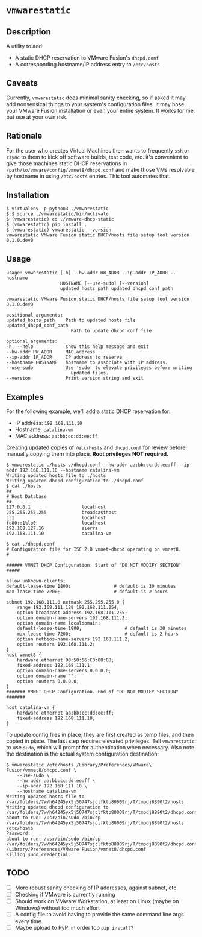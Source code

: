 # `vmwarestatic`

## Description

A utility to add:

- A static DHCP reservation to VMware Fusion's `dhcpd.conf`
- A corresponding hostname/IP address entry to `/etc/hosts`

## Caveats

Currently, `vmwarestatic` does minimal sanity checking, so if asked it may add nonsensical things to your system's configuration files. It may hose your VMware Fusion installation or even your entire system. It works for me, but use at your own risk.

## Rationale

For the user who creates Virtual Machines then wants to frequently `ssh` or `rsync` to them to kick off software builds, test code, etc. it's convenient to give those machines static DHCP reservations in `/path/to/vmware/config/vmnet8/dhcpd.conf` and make those VMs resolvable by hostname in using `/etc/hosts` entries. This tool automates that.

## Installation

    $ virtualenv -p python3 ./vmwarestatic
    $ $ source ./vmwarestatic/bin/activate
    $ (vmwarestatic) cd ./vmware-dhcp-static
    $ (vmwarestatic) pip install .
    $ (vmwarestatic) vmwarestatic --version
    vmwarestatic VMware Fusion static DHCP/hosts file setup tool version 0.1.0.dev0

## Usage

    usage: vmwarestatic [-h] --hw-addr HW_ADDR --ip-addr IP_ADDR --hostname
                        HOSTNAME [--use-sudo] [--version]
                        updated_hosts_path updated_dhcpd_conf_path

    vmwarestatic VMware Fusion static DHCP/hosts file setup tool version
    0.1.0.dev0

    positional arguments:
    updated_hosts_path    Path to updated hosts file
    updated_dhcpd_conf_path
                            Path to update dhcpd.conf file.

    optional arguments:
    -h, --help            show this help message and exit
    --hw-addr HW_ADDR     MAC address
    --ip-addr IP_ADDR     IP address to reserve
    --hostname HOSTNAME   hostname to associate with IP address.
    --use-sudo            Use 'sudo' to elevate privileges before writing
                            updated files.
    --version             Print version string and exit

## Examples

For the following example, we'll add a static DHCP reservation for:

- IP address: `192.168.111.10`
- Hostname: `catalina-vm`
- MAC address: `aa:bb:cc:dd:ee:ff`

Creating updated copies of `/etc/hosts` and `dhcpd.conf` for review before manually copying them into place. **Root privileges NOT required.**

```Console
$ vmwarestatic ./hosts ./dhcpd.conf --hw-addr aa:bb:cc:dd:ee:ff --ip-addr 192.168.111.10 --hostname catalina-vm
Writing updated hosts file to ./hosts
Writing updated dhcpd configuration to ./dhcpd.conf
$ cat ./hosts
##
# Host Database
##
127.0.0.1                   localhost
255.255.255.255             broadcasthost
::1                         localhost
fe80::1%lo0                 localhost
192.168.127.16              sierra
192.168.111.10              catalina-vm

$ cat ./dhcpd.conf
# Configuration file for ISC 2.0 vmnet-dhcpd operating on vmnet8.
#

###### VMNET DHCP Configuration. Start of "DO NOT MODIFY SECTION" #####

allow unknown-clients;
default-lease-time 1800;                # default is 30 minutes
max-lease-time 7200;                    # default is 2 hours

subnet 192.168.111.0 netmask 255.255.255.0 {
	range 192.168.111.128 192.168.111.254;
	option broadcast-address 192.168.111.255;
	option domain-name-servers 192.168.111.2;
	option domain-name localdomain;
	default-lease-time 1800;                # default is 30 minutes
	max-lease-time 7200;                    # default is 2 hours
	option netbios-name-servers 192.168.111.2;
	option routers 192.168.111.2;
}
host vmnet8 {
	hardware ethernet 00:50:56:C0:00:08;
	fixed-address 192.168.111.1;
	option domain-name-servers 0.0.0.0;
	option domain-name "";
	option routers 0.0.0.0;
}
####### VMNET DHCP Configuration. End of "DO NOT MODIFY SECTION" #######

host catalina-vm {
	hardware ethernet aa:bb:cc:dd:ee:ff;
	fixed-address 192.168.111.10;
}
```

To update config files in place, they are first created as temp files, and then copied in place. The last step requires elevated privileges. Tell `vmwarestatic` to use `sudo`, which will prompt for authentication when necessary. Also note the destination is the actual system configuration destination:

```Console
$ vmwarestatic /etc/hosts /Library/Preferences/VMware\ Fusion/vmnet8/dhcpd.conf \
    --use-sudo \
    --hw-addr aa:bb:cc:dd:ee:ff \
    --ip-addr 192.168.111.10 \
    --hostname catalina-vm
Writing updated hosts file to /var/folders/7w/h64245yx5j50747sjclfktp80009rj/T/tmpdj8890t2/hosts
Writing updated dhcpd configuration to /var/folders/7w/h64245yx5j50747sjclfktp80009rj/T/tmpdj8890t2/dhcpd.conf
about to run: /usr/bin/sudo /bin/cp /var/folders/7w/h64245yx5j50747sjclfktp80009rj/T/tmpdj8890t2/hosts /etc/hosts
Password:
about to run: /usr/bin/sudo /bin/cp /var/folders/7w/h64245yx5j50747sjclfktp80009rj/T/tmpdj8890t2/dhcpd.conf /Library/Preferences/VMware Fusion/vmnet8/dhcpd.conf
Killing sudo credential.
```

## TODO

- [ ] More robust sanity checking of IP addresses, against subnet, etc.
- [ ] Checking if VMware is currently running
- [ ] Should work on VMware Workstation, at least on Linux (maybe on Windows) without too much effort
- [ ] A config file to avoid having to provide the same command line args every time.
- [ ] Maybe upload to PyPI in order top `pip install`?
